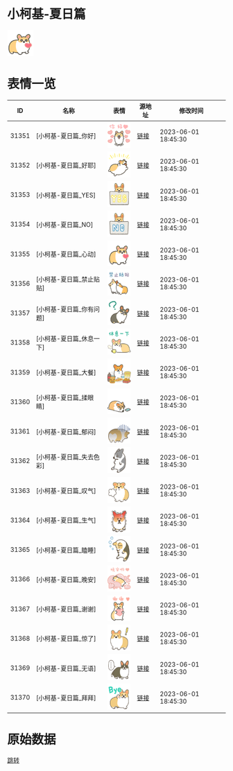 # 小柯基-夏日篇

<img src="./cover.png" height="60" alt="cover" />

# 表情一览

|ID|名称|表情|源地址|修改时间|
|----|----|----|----|----|
|31351|[小柯基-夏日篇_你好]|<img src="./pic/031351_%5B小柯基-夏日篇_你好%5D.png" height="60" alt="你好"/>|[链接](https://i0.hdslb.com/bfs/garb/451a727afcd2fe7447e8e631f3cf69986a212936.png)|2023-06-01 18:45:30|
|31352|[小柯基-夏日篇_好耶]|<img src="./pic/031352_%5B小柯基-夏日篇_好耶%5D.png" height="60" alt="好耶"/>|[链接](https://i0.hdslb.com/bfs/garb/a37294b6bce686c49a260261db715c6160016c1f.png)|2023-06-01 18:45:30|
|31353|[小柯基-夏日篇_YES]|<img src="./pic/031353_%5B小柯基-夏日篇_YES%5D.png" height="60" alt="YES"/>|[链接](https://i0.hdslb.com/bfs/garb/8fc225358dca750a9d2c9282b386f494f783bf47.png)|2023-06-01 18:45:30|
|31354|[小柯基-夏日篇_NO]|<img src="./pic/031354_%5B小柯基-夏日篇_NO%5D.png" height="60" alt="NO"/>|[链接](https://i0.hdslb.com/bfs/garb/62890375f24b9a3fa4e49d1fe98af04678352cdf.png)|2023-06-01 18:45:30|
|31355|[小柯基-夏日篇_心动]|<img src="./pic/031355_%5B小柯基-夏日篇_心动%5D.png" height="60" alt="心动"/>|[链接](https://i0.hdslb.com/bfs/garb/1f974f01bfe665dc5838d6acbdb18e70db0799ad.png)|2023-06-01 18:45:30|
|31356|[小柯基-夏日篇_禁止贴贴]|<img src="./pic/031356_%5B小柯基-夏日篇_禁止贴贴%5D.png" height="60" alt="禁止贴贴"/>|[链接](https://i0.hdslb.com/bfs/garb/a960194051f030b7d0a513ef8ea4a898542fd049.png)|2023-06-01 18:45:30|
|31357|[小柯基-夏日篇_你有问题]|<img src="./pic/031357_%5B小柯基-夏日篇_你有问题%5D.png" height="60" alt="你有问题"/>|[链接](https://i0.hdslb.com/bfs/garb/20b7b1078bb3b26279594cdb62f9340cc38cc14e.png)|2023-06-01 18:45:30|
|31358|[小柯基-夏日篇_休息一下]|<img src="./pic/031358_%5B小柯基-夏日篇_休息一下%5D.png" height="60" alt="休息一下"/>|[链接](https://i0.hdslb.com/bfs/garb/600a4ffe8877935017ae117f009323f930a45022.png)|2023-06-01 18:45:30|
|31359|[小柯基-夏日篇_大餐]|<img src="./pic/031359_%5B小柯基-夏日篇_大餐%5D.png" height="60" alt="大餐"/>|[链接](https://i0.hdslb.com/bfs/garb/867867bf3bfec15a39c1e32badf7b8983a72bb6b.png)|2023-06-01 18:45:30|
|31360|[小柯基-夏日篇_揉眼睛]|<img src="./pic/031360_%5B小柯基-夏日篇_揉眼睛%5D.png" height="60" alt="揉眼睛"/>|[链接](https://i0.hdslb.com/bfs/garb/af5fb2f19e23058d1379698cdfc6a591913569ab.png)|2023-06-01 18:45:30|
|31361|[小柯基-夏日篇_郁闷]|<img src="./pic/031361_%5B小柯基-夏日篇_郁闷%5D.png" height="60" alt="郁闷"/>|[链接](https://i0.hdslb.com/bfs/garb/03c2165bf049318f7ce0fb8a559780a6c963dcc1.png)|2023-06-01 18:45:30|
|31362|[小柯基-夏日篇_失去色彩]|<img src="./pic/031362_%5B小柯基-夏日篇_失去色彩%5D.png" height="60" alt="失去色彩"/>|[链接](https://i0.hdslb.com/bfs/garb/ffc239c72098cf1243da9a18d1b5c5759fd8e37b.png)|2023-06-01 18:45:30|
|31363|[小柯基-夏日篇_叹气]|<img src="./pic/031363_%5B小柯基-夏日篇_叹气%5D.png" height="60" alt="叹气"/>|[链接](https://i0.hdslb.com/bfs/garb/25a844fb77f7d7e6aaa859068e8435852fa17e26.png)|2023-06-01 18:45:30|
|31364|[小柯基-夏日篇_生气]|<img src="./pic/031364_%5B小柯基-夏日篇_生气%5D.png" height="60" alt="生气"/>|[链接](https://i0.hdslb.com/bfs/garb/d381d2caa1df585c9e127b24ea4860340af54e1e.png)|2023-06-01 18:45:30|
|31365|[小柯基-夏日篇_瞌睡]|<img src="./pic/031365_%5B小柯基-夏日篇_瞌睡%5D.png" height="60" alt="瞌睡"/>|[链接](https://i0.hdslb.com/bfs/garb/17a67aff32d75a3b26f6fa842fbe6d1ea96a853c.png)|2023-06-01 18:45:30|
|31366|[小柯基-夏日篇_晚安]|<img src="./pic/031366_%5B小柯基-夏日篇_晚安%5D.png" height="60" alt="晚安"/>|[链接](https://i0.hdslb.com/bfs/garb/e5592d1ecf73ae0f96b6e786ac3a3ababac1f04f.png)|2023-06-01 18:45:30|
|31367|[小柯基-夏日篇_谢谢]|<img src="./pic/031367_%5B小柯基-夏日篇_谢谢%5D.png" height="60" alt="谢谢"/>|[链接](https://i0.hdslb.com/bfs/garb/5e1ed3bf576bd8e94807458ddd1c27709fa2269a.png)|2023-06-01 18:45:30|
|31368|[小柯基-夏日篇_惊了]|<img src="./pic/031368_%5B小柯基-夏日篇_惊了%5D.png" height="60" alt="惊了"/>|[链接](https://i0.hdslb.com/bfs/garb/fb1c8b1c8b60b493d45dd716f2854c98d6c84a6e.png)|2023-06-01 18:45:30|
|31369|[小柯基-夏日篇_无语]|<img src="./pic/031369_%5B小柯基-夏日篇_无语%5D.png" height="60" alt="无语"/>|[链接](https://i0.hdslb.com/bfs/garb/1936ac38b2f13b11f0e8095b903742aab7353e01.png)|2023-06-01 18:45:30|
|31370|[小柯基-夏日篇_拜拜]|<img src="./pic/031370_%5B小柯基-夏日篇_拜拜%5D.png" height="60" alt="拜拜"/>|[链接](https://i0.hdslb.com/bfs/garb/e24acfd92a666b2bb8eb95e9e71e7ec153922022.png)|2023-06-01 18:45:30|

# 原始数据

[跳转](./raw.json)

